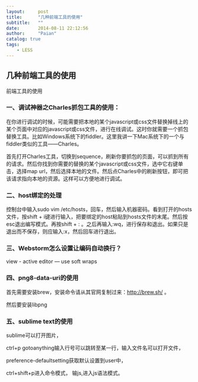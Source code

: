 ```yaml
---
layout:     post
title:      "几种前端工具的使用"
subtitle:   ""
date:       2014-08-11 22:12:56
author:     "Paian"
catalog: true
tags:
    - LESS
---
```


## 几种前端工具的使用

  前端工具的使用

  ### 一、调试神器之Charles抓包工具的使用：

  在你进行调试的时候，可能需要把本地的某个javascript或css文件替换掉线上的某个页面中对应的javascript或css文件，进行在线调试。这时你就需要一个抓包替换工具。比如Windows系统下的fiddler。这里我讲一下Mac系统下的一个与fiddler类似的工具——Charles。

  首先打开Charles工具，切换到sequence，刷新你要抓包的页面，可以抓到所有的请求。然后你找到你需要的替换的某个javascript或css文件，选中它右键单击，选择map url，然后选择本地的文件。然后点Charles中的刷新按钮，即可把该请求指向本地的资源。这样可以方便地进行调试。

  ### 二、host绑定的处理

  控制台中输入sudo vim /etc/hosts，回车，然后输入机器密码。看到打开的hosts文件，按shift + i键进行输入，把要绑定的host粘贴到hosts文件的末尾。然后按esc退出编写模式。再按shift + : 。之后再输入:wq，进行保存和退出。如果只是退出而不保存，则应输入:x，然后回车进行退出。

  ### 三、Webstorm怎么设置让编码自动换行？

  view - active editor — use soft wraps

  ### 四、png8-data-uri的使用

  首先需要安装brew，安装命令请从其官网复制过来：http://brew.sh/ 。

  然后要安装libpng

  ### 五、sublime text的使用

  sublime可以打开图片，

  ctrl+p   gotoanything输入行号可以跳转至某一行，输入文件名可以打开文件，

  preference-defaultsetting获取默认设置到user中，

  ctrl+shift+p进入命令模式， 输js,进入js语法模式。